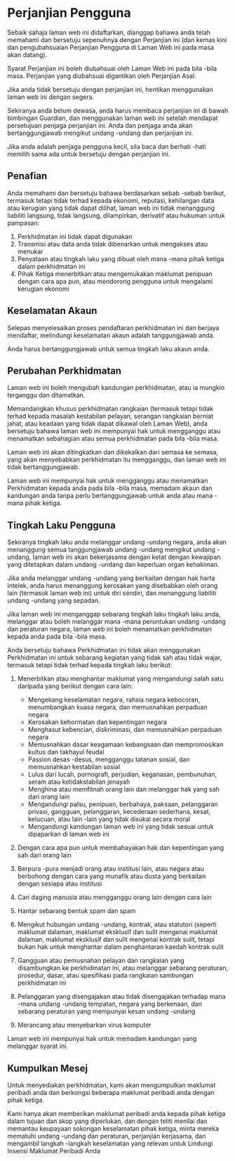 # Perjanjian Pengguna

Sebaik sahaja laman web ini didaftarkan, dianggap bahawa anda telah memahami dan bersetuju sepenuhnya dengan Perjanjian ini (dan kemas kini dan pengubahsuaian Perjanjian Pengguna di Laman Web ini pada masa akan datang).

Syarat Perjanjian ini boleh diubahsuai oleh Laman Web ini pada bila -bila masa. Perjanjian yang diubahsuai digantikan oleh Perjanjian Asal.

Jika anda tidak bersetuju dengan perjanjian ini, hentikan menggunakan laman web ini dengan segera.

Sekiranya anda belum dewasa, anda harus membaca perjanjian ini di bawah bimbingan Guardian, dan menggunakan laman web ini setelah mendapat persetujuan penjaga perjanjian ini. Anda dan penjaga anda akan bertanggungjawab mengikut undang -undang dan perjanjian ini.

Jika anda adalah penjaga pengguna kecil, sila baca dan berhati -hati memilih sama ada untuk bersetuju dengan perjanjian ini.

## Penafian

Anda memahami dan bersetuju bahawa berdasarkan sebab -sebab berikut, termasuk tetapi tidak terhad kepada ekonomi, reputasi, kehilangan data atau kerugian yang tidak dapat dilihat, laman web ini tidak menanggung liabiliti langsung, tidak langsung, dilampirkan, derivatif atau hukuman untuk pampasan:

1. Perkhidmatan ini tidak dapat digunakan
1. Transmisi atau data anda tidak dibenarkan untuk mengakses atau menukar
1. Penyataan atau tingkah laku yang dibuat oleh mana -mana pihak ketiga dalam perkhidmatan ini
1. Pihak Ketiga menerbitkan atau mengemukakan maklumat penipuan dengan cara apa pun, atau mendorong pengguna untuk mengalami kerugian ekonomi

## Keselamatan Akaun

Selepas menyelesaikan proses pendaftaran perkhidmatan ini dan berjaya mendaftar, melindungi keselamatan akaun adalah tanggungjawab anda.

Anda harus bertanggungjawab untuk semua tingkah laku akaun anda.

## Perubahan Perkhidmatan

Laman web ini boleh mengubah kandungan perkhidmatan, atau ia mungkin terganggu dan ditamatkan.

Memandangkan khusus perkhidmatan rangkaian (termasuk tetapi tidak terhad kepada masalah kestabilan pelayan, serangan rangkaian berniat jahat, atau keadaan yang tidak dapat dikawal oleh Laman Web), anda bersetuju bahawa laman web ini mempunyai hak untuk mengganggu atau menamatkan sebahagian atau semua perkhidmatan pada bila -bila masa.

Laman web ini akan ditingkatkan dan dikekalkan dari semasa ke semasa, yang akan menyebabkan perkhidmatan itu mengganggu, dan laman web ini tidak bertanggungjawab.

Laman web ini mempunyai hak untuk mengganggu atau menamatkan Perkhidmatan kepada anda pada bila -bila masa, memadam akaun dan kandungan anda tanpa perlu bertanggungjawab untuk anda atau mana -mana pihak ketiga.

## Tingkah Laku Pengguna

Sekiranya tingkah laku anda melanggar undang -undang negara, anda akan menanggung semua tanggungjawab undang -undang mengikut undang -undang, laman web ini akan bekerjasama dengan ketat dengan kewajipan yang ditetapkan dalam undang -undang dan keperluan organ kehakiman.

Jika anda melanggar undang -undang yang berkaitan dengan hak harta intelek, anda harus menanggung kerosakan yang disebabkan oleh orang lain (termasuk laman web ini) untuk diri sendiri, dan menanggung liabiliti undang -undang yang sepadan.

Jika laman web ini menganggap sebarang tingkah laku tingkah laku anda, melanggar atau boleh melanggar mana -mana peruntukan undang -undang dan peraturan negara, laman web ini boleh menamatkan perkhidmatan kepada anda pada bila -bila masa.

Anda bersetuju bahawa Perkhidmatan ini tidak akan menggunakan Perkhidmatan ini untuk sebarang kegiatan yang tidak sah atau tidak wajar, termasuk tetapi tidak terhad kepada tingkah laku berikut:

1. Menerbitkan atau menghantar maklumat yang mengandungi salah satu daripada yang berikut dengan cara lain:

   * Mengekang keselamatan negara, rahsia negara kebocoran, menumbangkan kuasa negara, dan memusnahkan perpaduan negara
   * Kerosakan kehormatan dan kepentingan negara
   * Menghasut kebencian, diskriminasi, dan memusnahkan perpaduan negara
   * Memusnahkan dasar keagamaan kebangsaan dan mempromosikan kultus dan takhayul feudal
   * Passion desas -desus, mengganggu tatanan sosial, dan memusnahkan kestabilan sosial
   * Lulus dari lucah, pornografi, perjudian, keganasan, pembunuhan, seram atau ketidakstabilan jenayah
   * Menghina atau memfitnah orang lain dan melanggar hak yang sah dari orang lain
   * Mengandungi palsu, penipuan, berbahaya, paksaan, pelanggaran privasi, gangguan, pelanggaran, kecederaan sederhana, kesat, kelucuan, atau lain -lain yang tidak disukai secara moral
   * Mengandungi kandungan laman web ini yang tidak sesuai untuk dipaparkan di laman web ini

1. Dengan cara apa pun untuk membahayakan hak dan kepentingan yang sah dari orang lain
1. Berpura -pura menjadi orang atau institusi lain, atau negara atau berbohong dengan cara yang munafik atau dusta yang berkaitan dengan sesiapa atau institusi
1. Cari daging manusia atau mengganggu orang lain dengan cara lain
1. Hantar sebarang bentuk spam dan spam
1. Mengikut hubungan undang -undang, kontrak, atau statutori (seperti maklumat dalaman, maklumat eksklusif dan sulit mengenai maklumat dalaman, maklumat eksklusif dan sulit mengenai kontrak sulit, tetapi bukan hak untuk menghantar dalam penghantaran kaedah kontrak sulit
1. Gangguan atau pemusnahan pelayan dan rangkaian yang disambungkan ke perkhidmatan ini, atau melanggar sebarang peraturan, prosedur, dasar, atau spesifikasi pada rangkaian sambungan perkhidmatan ini
1. Pelanggaran yang disengajakan atau tidak disengajakan terhadap mana -mana undang -undang tempatan, negara yang berkenaan, dan sebarang peraturan yang mempunyai kesan undang -undang
1. Merancang atau menyebarkan virus komputer

Laman web ini mempunyai hak untuk memadam kandungan yang melanggar syarat ini.

## Kumpulkan Mesej

Untuk menyediakan perkhidmatan, kami akan mengumpulkan maklumat peribadi anda dan berkongsi beberapa maklumat peribadi anda dengan pihak ketiga.

Kami hanya akan memberikan maklumat peribadi anda kepada pihak ketiga dalam tujuan dan skop yang diperlukan, dan dengan teliti menilai dan memantau keupayaan sokongan keselamatan pihak ketiga, minta mereka mematuhi undang -undang dan peraturan, perjanjian kerjasama, dan mengambil langkah -langkah keselamatan yang relevan untuk Lindungi Insensi Maklumat Peribadi Anda